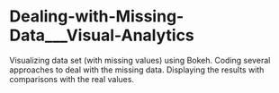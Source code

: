 # Dealing-with-Missing-Data___Visual-Analytics
Visualizing data set (with missing values) using Bokeh. Coding several approaches to deal with the missing data. Displaying the results with comparisons with the real values.
